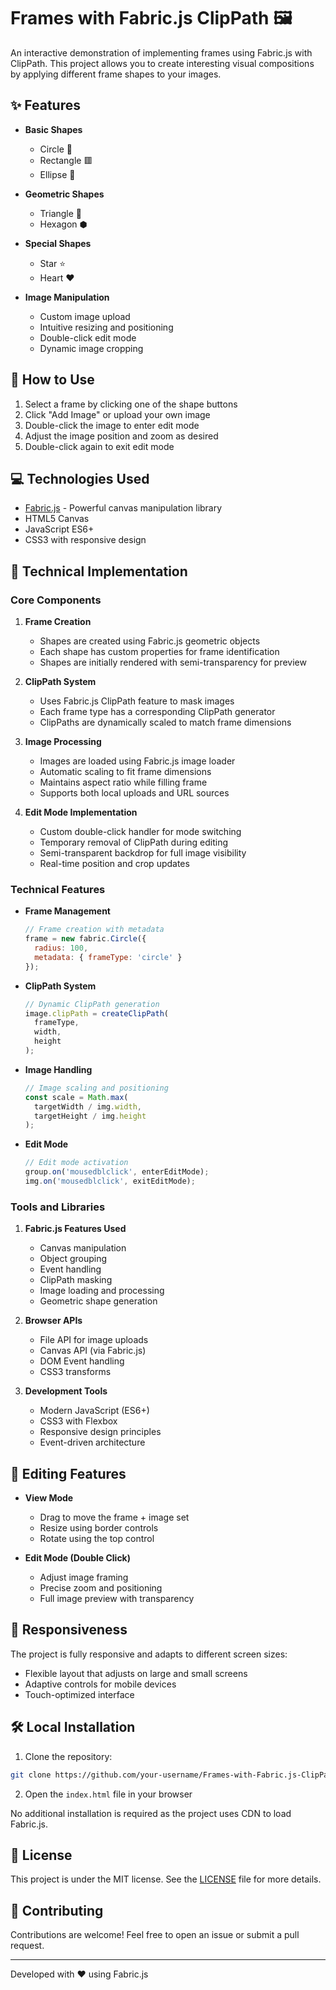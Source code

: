 # Frames with Fabric.js ClipPath 🖼️

An interactive demonstration of implementing frames using Fabric.js with ClipPath. This project allows you to create interesting visual compositions by applying different frame shapes to your images.

## ✨ Features

- **Basic Shapes**
  - Circle 🔴
  - Rectangle 🟥
  - Ellipse 🔵

- **Geometric Shapes**
  - Triangle 🔺
  - Hexagon ⬢

- **Special Shapes**
  - Star ⭐
  - Heart ❤️

- **Image Manipulation**
  - Custom image upload
  - Intuitive resizing and positioning
  - Double-click edit mode
  - Dynamic image cropping

## 🚀 How to Use

1. Select a frame by clicking one of the shape buttons
2. Click "Add Image" or upload your own image
3. Double-click the image to enter edit mode
4. Adjust the image position and zoom as desired
5. Double-click again to exit edit mode

## 💻 Technologies Used

- [Fabric.js](http://fabricjs.com/) - Powerful canvas manipulation library
- HTML5 Canvas
- JavaScript ES6+
- CSS3 with responsive design

## 🔧 Technical Implementation

### Core Components

1. **Frame Creation**
   - Shapes are created using Fabric.js geometric objects
   - Each shape has custom properties for frame identification
   - Shapes are initially rendered with semi-transparency for preview

2. **ClipPath System**
   - Uses Fabric.js ClipPath feature to mask images
   - Each frame type has a corresponding ClipPath generator
   - ClipPaths are dynamically scaled to match frame dimensions

3. **Image Processing**
   - Images are loaded using Fabric.js image loader
   - Automatic scaling to fit frame dimensions
   - Maintains aspect ratio while filling frame
   - Supports both local uploads and URL sources

4. **Edit Mode Implementation**
   - Custom double-click handler for mode switching
   - Temporary removal of ClipPath during editing
   - Semi-transparent backdrop for full image visibility
   - Real-time position and crop updates

### Technical Features

- **Frame Management**
  ```javascript
  // Frame creation with metadata
  frame = new fabric.Circle({
    radius: 100,
    metadata: { frameType: 'circle' }
  });
  ```

- **ClipPath System**
  ```javascript
  // Dynamic ClipPath generation
  image.clipPath = createClipPath(
    frameType,
    width,
    height
  );
  ```

- **Image Handling**
  ```javascript
  // Image scaling and positioning
  const scale = Math.max(
    targetWidth / img.width,
    targetHeight / img.height
  );
  ```

- **Edit Mode**
  ```javascript
  // Edit mode activation
  group.on('mousedblclick', enterEditMode);
  img.on('mousedblclick', exitEditMode);
  ```

### Tools and Libraries

1. **Fabric.js Features Used**
   - Canvas manipulation
   - Object grouping
   - Event handling
   - ClipPath masking
   - Image loading and processing
   - Geometric shape generation

2. **Browser APIs**
   - File API for image uploads
   - Canvas API (via Fabric.js)
   - DOM Event handling
   - CSS3 transforms

3. **Development Tools**
   - Modern JavaScript (ES6+)
   - CSS3 with Flexbox
   - Responsive design principles
   - Event-driven architecture

## 🎨 Editing Features

- **View Mode**
  - Drag to move the frame + image set
  - Resize using border controls
  - Rotate using the top control

- **Edit Mode (Double Click)**
  - Adjust image framing
  - Precise zoom and positioning
  - Full image preview with transparency

## 📱 Responsiveness

The project is fully responsive and adapts to different screen sizes:
- Flexible layout that adjusts on large and small screens
- Adaptive controls for mobile devices
- Touch-optimized interface

## 🛠️ Local Installation

1. Clone the repository:
```bash
git clone https://github.com/your-username/Frames-with-Fabric.js-ClipPath.git
```

2. Open the `index.html` file in your browser

No additional installation is required as the project uses CDN to load Fabric.js.

## 📄 License

This project is under the MIT license. See the [LICENSE](LICENSE) file for more details.

## 🤝 Contributing

Contributions are welcome! Feel free to open an issue or submit a pull request.

---

Developed with ❤️ using Fabric.js